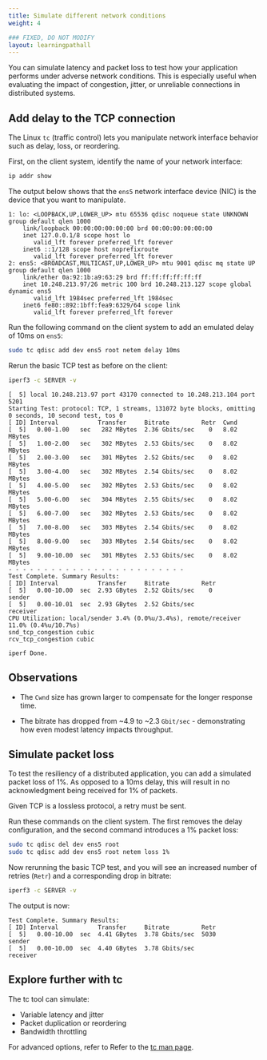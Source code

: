 ```yaml
---
title: Simulate different network conditions
weight: 4

### FIXED, DO NOT MODIFY
layout: learningpathall
---
```


You can simulate latency and packet loss to test how your application performs under adverse network conditions. This is especially useful when evaluating the impact of congestion, jitter, or unreliable connections in distributed systems.

## Add delay to the TCP connection

The Linux `tc` (traffic control) lets you manipulate network interface behavior such as delay, loss, or reordering. 

First, on the client system, identify the name of your network interface: 

```bash
ip addr show
```

The output below shows that the `ens5` network interface device (NIC) is the device that you want to manipulate.

```output
1: lo: <LOOPBACK,UP,LOWER_UP> mtu 65536 qdisc noqueue state UNKNOWN group default qlen 1000
    link/loopback 00:00:00:00:00:00 brd 00:00:00:00:00:00
    inet 127.0.0.1/8 scope host lo
       valid_lft forever preferred_lft forever
    inet6 ::1/128 scope host noprefixroute 
       valid_lft forever preferred_lft forever
2: ens5: <BROADCAST,MULTICAST,UP,LOWER_UP> mtu 9001 qdisc mq state UP group default qlen 1000
    link/ether 0a:92:1b:a9:63:29 brd ff:ff:ff:ff:ff:ff
    inet 10.248.213.97/26 metric 100 brd 10.248.213.127 scope global dynamic ens5
       valid_lft 1984sec preferred_lft 1984sec
    inet6 fe80::892:1bff:fea9:6329/64 scope link 
       valid_lft forever preferred_lft forever

```

Run the following command on the client system to add an emulated delay of 10ms on `ens5`: 

```bash
sudo tc qdisc add dev ens5 root netem delay 10ms
```

Rerun the basic TCP test as before on the client:

```bash
iperf3 -c SERVER -v
```

```output
[  5] local 10.248.213.97 port 43170 connected to 10.248.213.104 port 5201
Starting Test: protocol: TCP, 1 streams, 131072 byte blocks, omitting 0 seconds, 10 second test, tos 0
[ ID] Interval           Transfer     Bitrate         Retr  Cwnd
[  5]   0.00-1.00   sec   282 MBytes  2.36 Gbits/sec    0   8.02 MBytes       
[  5]   1.00-2.00   sec   302 MBytes  2.53 Gbits/sec    0   8.02 MBytes       
[  5]   2.00-3.00   sec   301 MBytes  2.52 Gbits/sec    0   8.02 MBytes       
[  5]   3.00-4.00   sec   302 MBytes  2.54 Gbits/sec    0   8.02 MBytes       
[  5]   4.00-5.00   sec   302 MBytes  2.53 Gbits/sec    0   8.02 MBytes       
[  5]   5.00-6.00   sec   304 MBytes  2.55 Gbits/sec    0   8.02 MBytes       
[  5]   6.00-7.00   sec   302 MBytes  2.53 Gbits/sec    0   8.02 MBytes       
[  5]   7.00-8.00   sec   303 MBytes  2.54 Gbits/sec    0   8.02 MBytes       
[  5]   8.00-9.00   sec   303 MBytes  2.54 Gbits/sec    0   8.02 MBytes       
[  5]   9.00-10.00  sec   301 MBytes  2.53 Gbits/sec    0   8.02 MBytes       
- - - - - - - - - - - - - - - - - - - - - - - - -
Test Complete. Summary Results:
[ ID] Interval           Transfer     Bitrate         Retr
[  5]   0.00-10.00  sec  2.93 GBytes  2.52 Gbits/sec    0             sender
[  5]   0.00-10.01  sec  2.93 GBytes  2.52 Gbits/sec                  receiver
CPU Utilization: local/sender 3.4% (0.0%u/3.4%s), remote/receiver 11.0% (0.4%u/10.7%s)
snd_tcp_congestion cubic
rcv_tcp_congestion cubic

iperf Done.
```
## Observations

* The `Cwnd` size has grown larger to compensate for the longer response time. 

* The bitrate has dropped from ~4.9 to ~2.3 `Gbit/sec` - demonstrating how even modest latency impacts throughput.

## Simulate packet loss

To test the resiliency of a distributed application, you can add a simulated packet loss of 1%. As opposed to a 10ms delay, this will result in no acknowledgment being received for 1% of packets. 

Given TCP is a lossless protocol, a retry must be sent. 

Run these commands on the client system. The first removes the delay configuration, and the second command introduces a 1% packet loss:

```bash
sudo tc qdisc del dev ens5 root
sudo tc qdisc add dev ens5 root netem loss 1%
```

Now rerunning the basic TCP test, and you will see an increased number of retries (`Retr`) and a corresponding drop in bitrate: 

```bash
iperf3 -c SERVER -v
```

The output is now:

```output
Test Complete. Summary Results:
[ ID] Interval           Transfer     Bitrate         Retr
[  5]   0.00-10.00  sec  4.41 GBytes  3.78 Gbits/sec  5030             sender
[  5]   0.00-10.00  sec  4.40 GBytes  3.78 Gbits/sec                  receiver
```

## Explore further with tc

The tc tool can simulate:

* Variable latency and jitter
* Packet duplication or reordering
* Bandwidth throttling

For advanced options, refer to Refer to the [tc man page](https://man7.org/linux/man-pages/man8/tc.8.html).
